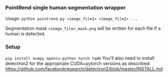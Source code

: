 ### PointRend single human segmentation wrapper
Usage: `python pointrend.py <image_file1> <image_file2> ...`

Segmentation mask `<image_file>_mask.png` will be written for each file if a human is detected.

### Setup
`pip install numpy opencv-python torch tqdm`
You'll also need to install detectron2 for the appropriate CUDA+pytorch versions as described:
https://github.com/facebookresearch/detectron2/blob/master/INSTALL.md

